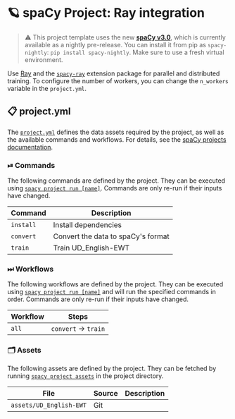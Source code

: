 <!-- SPACY PROJECT: AUTO-GENERATED DOCS START (do not remove) -->

# 🪐 spaCy Project: Ray integration

> ⚠️ This project template uses the new [**spaCy v3.0**](https://nightly.spacy.io), which
> is currently available as a nightly pre-release. You can install it from pip as `spacy-nightly`:
> `pip install spacy-nightly`. Make sure to use a fresh virtual environment.

Use [Ray](https://ray.io) and the [`spacy-ray`](https://github.com/explosion/spacy-ray) extension package for parallel and distributed training. To configure the number of workers, you can change the `n_workers` variable in the `project.yml`.

## 📋 project.yml

The [`project.yml`](project.yml) defines the data assets required by the
project, as well as the available commands and workflows. For details, see the
[spaCy projects documentation](https://nightly.spacy.io/usage/projects).

### ⏯ Commands

The following commands are defined by the project. They
can be executed using [`spacy project run [name]`](https://nightly.spacy.io/api/cli#project-run).
Commands are only re-run if their inputs have changed.

| Command   | Description                        |
| --------- | ---------------------------------- |
| `install` | Install dependencies               |
| `convert` | Convert the data to spaCy's format |
| `train`   | Train UD_English-EWT               |

### ⏭ Workflows

The following workflows are defined by the project. They
can be executed using [`spacy project run [name]`](https://nightly.spacy.io/api/cli#project-run)
and will run the specified commands in order. Commands are only re-run if their
inputs have changed.

| Workflow | Steps                    |
| -------- | ------------------------ |
| `all`    | `convert` &rarr; `train` |

### 🗂 Assets

The following assets are defined by the project. They can
be fetched by running [`spacy project assets`](https://nightly.spacy.io/api/cli#project-assets)
in the project directory.

| File                    | Source | Description |
| ----------------------- | ------ | ----------- |
| `assets/UD_English-EWT` | Git    |             |

<!-- SPACY PROJECT: AUTO-GENERATED DOCS END (do not remove) -->
